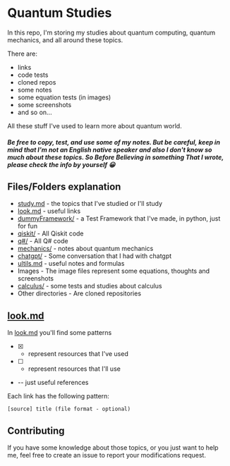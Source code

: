 # Quantum Studies

In this repo, I'm storing my studies about quantum computing, quantum mechanics, and all around these topics.


There are:

* links
* code tests
* cloned repos
* some notes
* some equation tests (in images)
* some screenshots
* and so on...

All these stuff I've used to learn more about quantum world.


##### *Be free to copy, test, and use some of my notes. But be careful, keep in mind that I'm not an English native speaker and also I don't know so much about these topics. So Before Believing in something That I wrote, please check the info by yourself 😀*


## Files/Folders explanation

* [study.md](./study.md) - the topics that I've studied or I'll study
* [look.md](./look.md) - useful links
* [dummyFramework/](./dummyFramework/) - a Test Framework that I've made, in python, just for fun
* [qiskit/](./qiskit/) - All Qiskit code
* [q#/](./q#/) - All Q# code
* [mechanics/](./mechanics/) - notes about quantum mechanics
* [chatgpt/](./chatgpt/) - Some conversation that I had with chatgpt
* [ultils.md](./utils.md) - useful notes and formulas
* Images - The image files represent some equations, thoughts and screenshots
* [calculus/](./calculus/) - some tests and studies about calculus
* Other directories - Are cloned repositories

## [look.md](./look.md)
In [look.md](./look.md) you'll find some patterns

* [X] - represent resources that I've used 
* [ ] - represent resources that I'll use
* -- just useful references

Each link has the following pattern:
```
[source] title (file format - optional)
```

## Contributing

If you have some knowledge about those topics, or you just want to help me, feel free to create an issue to report your modifications request.
